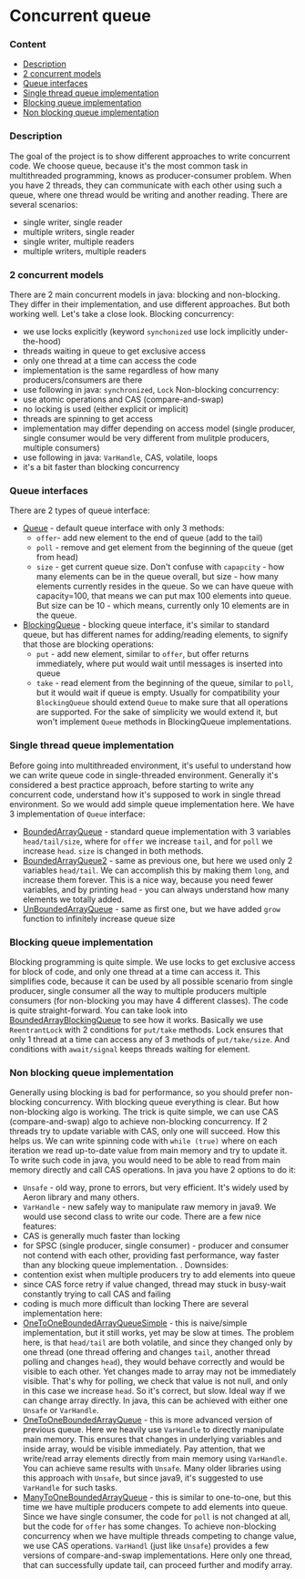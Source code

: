 # Concurrent queue

### Content
* [Description](#description)
* [2 concurrent models](#2-concurrent-models)
* [Queue interfaces](#queue-interfaces)
* [Single thread queue implementation](#single-thread-queue-implementation)
* [Blocking queue implementation](#blocking-queue-implementation)
* [Non blocking queue implementation](#non-blocking-queue-implementation)

### Description
The goal of the project is to show different approaches to write concurrent code. We choose queue, because it's the most common task in multithreaded programming, knows as producer-consumer problem. When you have 2 threads, they can communicate with each other using such a queue, where one thread would be writing and another reading. There are several scenarios:
* single writer, single reader
* multiple writers, single reader
* single writer, multiple readers
* multiple writers, multiple readers

### 2 concurrent models
There are 2 main concurrent models in java: blocking and non-blocking. They differ in their implementation, and use different approaches. But both working well. Let's take a close look.
Blocking concurrency:
* we use locks explicitly (keyword `synchonized` use lock implicitly under-the-hood)
* threads waiting in queue to get exclusive access
* only one thread at a time can access the code
* implementation is the same regardless of how many producers/consumers are there
* use following in java: `synchronized`, `Lock`
Non-blocking concurrency:
* use atomic operations and CAS (compare-and-swap)
* no locking is used (either explicit or implicit)
* threads are spinning to get access
* implementation may differ depending on access model (single producer, single consumer would be very different from mulitple producers, multiple consumers)
* use following in java: `VarHandle`, CAS, volatile, loops
* it's a bit faster than blocking concurrency

### Queue interfaces
There are 2 types of queue interface:
* [Queue](/src/main/java/com/java/queue/interfaces/Queue.java) - default queue interface with only 3 methods:
  * `offer`- add new element to the end of queue (add to the tail)
  * `poll` - remove and get element from the beginning of the queue (get from head)
  * `size` - get current queue size. Don't confuse with `capapcity` - how many elements can be in the queue overall, but size - how many elements currently resides in the queue. So we can have queue with capacity=100, that means we can put max 100 elements into queue. But size can be 10 - which means, currently only 10 elements are in the queue.
* [BlockingQueue](/src/main/java/com/java/queue/interfaces/BlockingQueue.java) - blocking queue interface, it's similar to standard queue, but has different names for adding/reading elements, to signify that those are blocking operations:
  * `put` - add new element, similar to `offer`, but offer returns immediately, where put would wait until messages is inserted into queue
  * `take` - read element from the beginning of the queue, similar to `poll`, but it would wait if queue is empty.
Usually for compatibility your `BlockingQueue` should extend `Queue` to make sure that all operations are supported. For the sake of simplicity we would extend it, but won't implement `Queue` methods in BlockingQueue implementations.

### Single thread queue implementation
Before going into multithreaded environment, it's useful to understand how we can write queue code in single-threaded environment. Generally it's considered a best practice approach, before starting to write any concurrent code, understand how it's supposed to work in single thread environment. So we would add simple queue implementation here.
We have 3 implementation of `Queue` interface:
* [BoundedArrayQueue](/src/main/java/com/java/queue/singlethread/BoundedArrayQueue.java) - standard queue implementation with 3 variables `head/tail/size`, where for `offer` we increase `tail`, and for `poll` we increase `head`. `size` is changed in both methods.
* [BoundedArrayQueue2](/src/main/java/com/java/queue/singlethread/BoundedArrayQueue2.java) - same as previous one, but here we used only 2 variables `head/tail`. We can accomplish this by making them `long`, and increase them forever. This is a nice way, because you need fewer variables, and by printing `head` - you can always understand how many elements we totally added. 
* [UnBoundedArrayQueue](/src/main/java/com/java/queue/singlethread/UnBoundedArrayQueue.java) - same as first one, but we have added `grow` function to infinitely increase queue size


### Blocking queue implementation
Blocking programming is quite simple. We use locks to get exclusive access for block of code, and only one thread at a time can access it. This simplifies code, because it can be used by all possible scenario from single producer, single consumer all the way to multiple producers multiple consumers (for non-blocking you may have 4 different classes). The code is quite straight-forward. You can take look into [BoundedArrayBlockingQueue](/src/main/java/com/java/queue/blocking/BoundedArrayBlockingQueue.java) to see how it works. Basically we use `ReentrantLock` with 2 conditions for `put/take` methods. Lock ensures that only 1 thread at a time can access any of 3 methods of `put/take/size`. And conditions with `await/signal` keeps threads waiting for element.

### Non blocking queue implementation
Generally using blocking is bad for performance, so you should prefer non-blocking concurrency.
With blocking queue everything is clear. But how non-blocking algo is working. The trick is quite simple, we can use CAS (compare-and-swap) algo to achieve non-blocking concurrency. If 2 threads try to update variable with CAS, only one will succeed. How this helps us. We can write spinning code with `while (true)` where on each iteration we read up-to-date value from main memory and try to update it. To write such code in java, you would need to be able to read from main memory directly and call CAS operations. In java you have 2 options to do it:
* `Unsafe` - old way, prone to errors, but very efficient. It's widely used by Aeron library and many others.
* `VarHandle` - new safely way to manipulate raw memory in java9.
We would use second class to write our code.
There are a few nice features:
* CAS is generally much faster than locking
* for SPSC (single producer, single consumer) - producer and consumer not contend with each other, providing fast performance, way faster than any blocking queue implementation. .
Downsides:
* contention exist when multiple producers try to add elements into queue
* since CAS force retry if value changed, thread may stuck in busy-wait constantly trying to call CAS and failing
* coding is much more difficult than locking
There are several implementation here:
* [OneToOneBoundedArrayQueueSimple](/src/main/java/com/java/queue/nonblocking/OneToOneBoundedArrayQueueSimple.java) - this is naive/simple implementation, but it still works, yet may be slow at times. The problem here, is that `head/tail` are both volatile, and since they changed only by one thread (one thread offering and changes `tail`, another thread polling and changes `head`), they would behave correctly and would be visible to each other. Yet changes made to array may not be immediately visible. That's why for polling, we check that value is not null, and only in this case we increase `head`. So it's correct, but slow. Ideal way if we can change array directly. In java, this can be achieved with either one `Unsafe` or `VarHandle`.
*  [OneToOneBoundedArrayQueue](/src/main/java/com/java/queue/nonblocking/OneToOneBoundedArrayQueue.java) - this is more advanced version of previous queue. Here we heavily use `VarHandle` to directly manipulate main memory. This ensures that changes in underlying variables and inside array, would be visible immediately. Pay attention, that we write/read array elements directly from main memory using `VarHandle`. You can achieve same results with `Unsafe`. Many older libraries using this approach with `Unsafe`, but since java9, it's suggested to use `VarHandle` for such tasks.
* [ManyToOneBoundedArrayQueue](/src/main/java/com/java/queue/nonblocking/ManyToOneBoundedArrayQueue.java) - this is similar to one-to-one, but this time we have multiple producers compete to add elements into queue. Since we have single consumer, the code for `poll` is not changed at all, but the code for `offer` has some changes. To achieve non-blocking concurrency when we have multiple threads competing to change value, we use CAS operations. `VarHandl` (just like `Unsafe`) provides a few versions of compare-and-swap implementations. Here only one thread, that can successfully update tail, can proceed further and modify array.